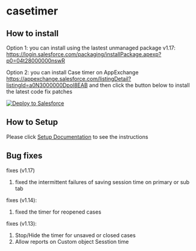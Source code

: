 # casetimer

## How to install

Option 1: you can install using the lastest unmanaged package v1.17: 		https://login.salesforce.com/packaging/installPackage.apexp?p0=04t28000000nswR


Option 2:
 you can install Case timer on AppExchange https://appexchange.salesforce.com/listingDetail?listingId=a0N3000000Dpol8EAB and then click the button below  to install the latest code fix patches

<a href="https://githubsfdeploy.herokuapp.com?owner=junliu724515&repo=casetimer">
  <img alt="Deploy to Salesforce"
       src="https://raw.githubusercontent.com/afawcett/githubsfdeploy/master/src/main/webapp/resources/img/deploy.png">
</a>

## How to Setup

Please click <a href="CaseTimer%20App%20Documentation%20v0.2-4.pdf">Setup Documentation</a> to see the instructions

## Bug fixes

fixes (v1.17)

1. fixed the intermittent failures of saving session time on primary or sub tab

fixes (v1.14):

1. fixed the timer for reopened cases 

fixes (v1.13):

1. Stop/Hide the timer for unsaved or closed cases
2. Allow reports on Custom object Sesstion time
